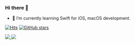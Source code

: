 ### Hi there 👋
- 🌱 I’m currently learning Swift for iOS, macOS development.

[![Hits](https://hits.seeyoufarm.com/api/count/incr/badge.svg?url=https%3A%2F%2Fgithub.com%2FSuperNova911)](https://hits.seeyoufarm.com)
[![GitHub stars](https://img.shields.io/badge/favorite%20lang-C%23-blueviolet)]()


<a href="https://github.com/anuraghazra/github-readme-stats">
  <img align="" src="https://github-readme-stats.vercel.app/api/top-langs/?username=supernova911&layout=compact" />
</a>
<a href="https://github.com/anuraghazra/github-readme-stats">
  <img align="" src="https://github-readme-stats.vercel.app/api?username=supernova911&show_icons=true&count_private=true&hide=contribs&theme=buefy" />
</a>


<!--
**SuperNova911/SuperNova911** is a ✨ _special_ ✨ repository because its `README.md` (this file) appears on your GitHub profile.

Here are some ideas to get you started:

- 🔭 I’m currently working on ...
- 🌱 I’m currently learning ...
- 👯 I’m looking to collaborate on ...
- 🤔 I’m looking for help with ...
- 💬 Ask me about ...
- 📫 How to reach me: ...
- 😄 Pronouns: ...
- ⚡ Fun fact: ...
-->
